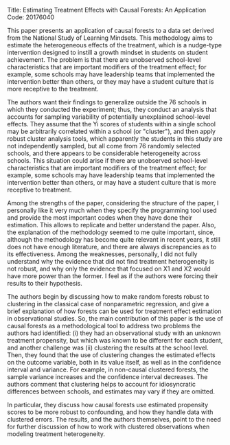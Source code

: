 Title: Estimating Treatment Effects with Causal Forests: An Application
Code: 20176040

This paper presents an application of causal forests to a data set derived from the National Study of Learning Mindsets. This methodology aims to estimate the heterogeneous effects of the treatment, which is a nudge-type intervention designed to instill a growth mindset in students on student achievement. The problem is that there are unobserved school-level characteristics that are important modifiers of the treatment effect; for example, some schools may have leadership teams that implemented the intervention better than others, or they may have a student culture that is more receptive to the treatment.

The authors want their findings to generalize outside the 76 schools in which they conducted the experiment; thus, they conduct an analysis that accounts for sampling variability of potentially unexplained school-level effects. They assume that the Yi scores of students within a single school may be arbitrarily correlated within a school (or "cluster"), and then apply robust cluster analysis tools, which apparently the students in this study are not independently sampled, but all come from 76 randomly selected schools, and there appears to be considerable heterogeneity across schools. This situation could arise if there are unobserved school-level characteristics that are important modifiers of the treatment effect; for example, some schools may have leadership teams that implemented the intervention better than others, or may have a student culture that is more receptive to treatment.

Among the strengths of the paper, considering the structure of the paper, I personally like it very much when they specify the programming tool used and provide the most important codes when they have done their estimation. This allows to replicate and better understand the paper. Also, the explanation of the methodology seemed to me quite important, since, although the methodology has become quite relevant in recent years, it still does not have enough literature, and there are always discrepancies as to its effectiveness. Among the weaknesses, personally, I did not fully understand why the evidence that did not find treatment heterogeneity is not robust, and why only the evidence that focused on X1 and X2 would have more power than the former. I feel as if the authors were forcing their results to their hypothesis. 

The authors begin by discussing how to make random forests robust to clustering in the classical case of nonparametric regression, and give a brief explanation of how forests can be used for treatment effect estimation in observational studies. So, the main contribution of this paper is the use of causal forests as a methodological tool to address two problems the authors had identified: (i) they had an observational study with an unknown treatment propensity, but which was known to be different for each student, and another challenge was (ii) clustering the results at the school level. Then, they found that the use of clustering changes the estimated effects on the outcome variable, both in its value itself, as well as in the confidence interval and variance. For example, in non-causal clustered forests, the sample variance increases and the confidence interval decreases. The authors comment that clustering helps to account for idiosyncratic differences between schools, and estimates may vary if they are omitted.

In particular, they discuss how causal forests use estimated propensity scores to be more robust to confounding, and how they handle data with clustered errors. The results, and the authors themselves, point to the need for further discussion of how to work with clustered observations when modeling treatment heterogeneity. 



```python

```
